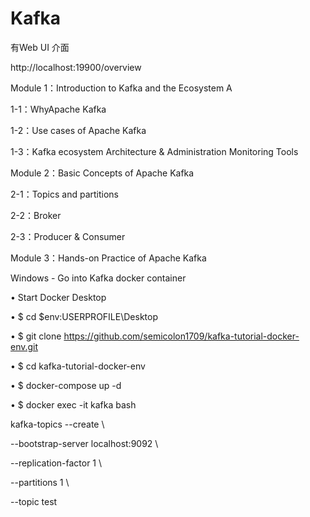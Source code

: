 # Kafka

有Web UI 介面

http://localhost:19900/overview

Module 1：Introduction to Kafka and the Ecosystem A

 1-1：WhyApache Kafka
 
 1-2：Use cases of Apache Kafka
 
 1-3：Kafka ecosystem Architecture & Administration Monitoring Tools
 
Module 2：Basic Concepts of Apache Kafka

 2-1：Topics and partitions
 
 2-2：Broker
 
 2-3：Producer & Consumer
 
Module 3：Hands-on Practice of Apache Kafka

Windows  - Go into Kafka docker container
  
 • Start Docker Desktop
 
 • $ cd $env:USERPROFILE\Desktop
 
 • $ git clone https://github.com/semicolon1709/kafka-tutorial-docker-env.git
 
 • $ cd kafka-tutorial-docker-env
 
 • $ docker-compose up -d
 
 • $ docker exec -it kafka bash

 kafka-topics --create \
 
  --bootstrap-server localhost:9092 \
  
  --replication-factor 1 \
  
  --partitions 1 \
  
  --topic test


 
